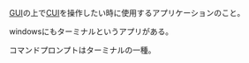 [GUI](GUI.md)の上で[CUI](CUI.md)を操作したい時に使用するアプリケーションのこと。

windowsにもターミナルというアプリがある。

コマンドプロンプトはターミナルの一種。